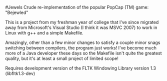 #Jewels
Crude re-implementation of the popular PopCap (TM) game: "Bejewled"

This is a project from my freshman year of college that I've since migrated away from Microsoft's Visual Studio (I think it was MSVC 2007) to work in Linux with g++ and a simple Makefile.

Amazingly, other than a few minor changes to satisfy a couple minor snags switching between compilers, the program just works!
I've become much more of a Java developer these days so the Makefile isn't quite the greatest quality, but it's at least a small project of limited scope!

Requires development version of the FLTK Windowing Library version 1.3 (libfltk1.3-dev)
